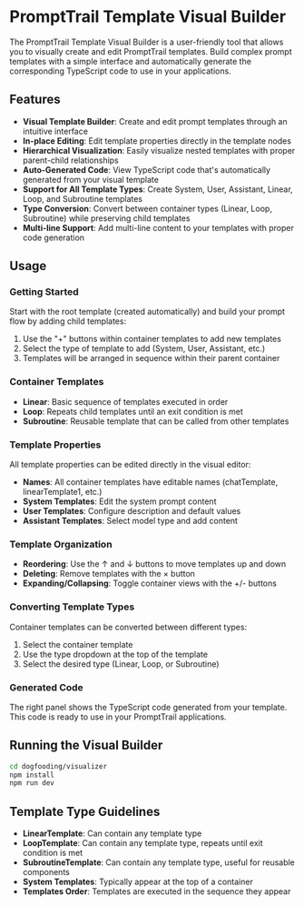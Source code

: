 # PromptTrail Template Visual Builder

The PromptTrail Template Visual Builder is a user-friendly tool that allows you to visually create and edit PromptTrail templates. Build complex prompt templates with a simple interface and automatically generate the corresponding TypeScript code to use in your applications.

## Features

- **Visual Template Builder**: Create and edit prompt templates through an intuitive interface
- **In-place Editing**: Edit template properties directly in the template nodes
- **Hierarchical Visualization**: Easily visualize nested templates with proper parent-child relationships
- **Auto-Generated Code**: View TypeScript code that's automatically generated from your visual template
- **Support for All Template Types**: Create System, User, Assistant, Linear, Loop, and Subroutine templates
- **Type Conversion**: Convert between container types (Linear, Loop, Subroutine) while preserving child templates
- **Multi-line Support**: Add multi-line content to your templates with proper code generation

## Usage

### Getting Started

Start with the root template (created automatically) and build your prompt flow by adding child templates:

1. Use the "+" buttons within container templates to add new templates
2. Select the type of template to add (System, User, Assistant, etc.)
3. Templates will be arranged in sequence within their parent container

### Container Templates

- **Linear**: Basic sequence of templates executed in order
- **Loop**: Repeats child templates until an exit condition is met
- **Subroutine**: Reusable template that can be called from other templates

### Template Properties

All template properties can be edited directly in the visual editor:

- **Names**: All container templates have editable names (chatTemplate, linearTemplate1, etc.)
- **System Templates**: Edit the system prompt content
- **User Templates**: Configure description and default values
- **Assistant Templates**: Select model type and add content

### Template Organization

- **Reordering**: Use the ↑ and ↓ buttons to move templates up and down
- **Deleting**: Remove templates with the × button
- **Expanding/Collapsing**: Toggle container views with the +/- buttons

### Converting Template Types

Container templates can be converted between different types:

1. Select the container template
2. Use the type dropdown at the top of the template
3. Select the desired type (Linear, Loop, or Subroutine)

### Generated Code

The right panel shows the TypeScript code generated from your template. This code is ready to use in your PromptTrail applications.

## Running the Visual Builder

```bash
cd dogfooding/visualizer
npm install
npm run dev
```

## Template Type Guidelines

- **LinearTemplate**: Can contain any template type
- **LoopTemplate**: Can contain any template type, repeats until exit condition is met
- **SubroutineTemplate**: Can contain any template type, useful for reusable components
- **System Templates**: Typically appear at the top of a container
- **Templates Order**: Templates are executed in the sequence they appear
